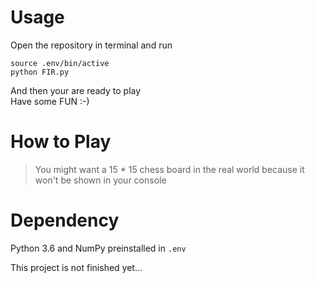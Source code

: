 # Usage
Open the repository in terminal and run  
```
source .env/bin/active
python FIR.py
```
And then your are ready to play  
Have some FUN :-)  
# How to Play
> You might want a 15 * 15 chess board in the real world because it won't be shown in your console

# Dependency
Python 3.6 and NumPy preinstalled in `.env`  

This project is not finished yet...